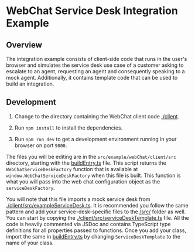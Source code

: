 # WebChat Service Desk Integration Example

## Overview

The integration example consists of client-side code that runs in the user's browser and simulates the service desk use 
case of a customer asking to escalate to an agent, requesting an agent and consequently speaking to a mock agent. 
Additionally, it contains template code that can be used to build an integration.

## Development

1. Change to the directory containing the WebChat client code [./client](./client).

1. Run `npm install` to install the dependencies.

1. Run `npm run dev` to get a development environment running in your browser on port `9000`.

The files you will be editing are in the `src/example/webChat/client/src` directory, starting with the 
[buildEntry.ts](./client/src/buildEntry.ts) file. This script returns the `WebChatServiceDeskFactory` function that is 
available at `window.WebChatServiceDeskFactory` when this file is built. This function is what you will pass into the 
web chat configuration object as the `serviceDeskFactory`.

You will note that this file imports a mock service desk from 
[./client/src/exampleServiceDesk.ts](./client/src/exampleServiceDesk.ts). It is recommended you follow the same pattern 
and add your service-desk-specific files to the [/src/](/src/) folder as well. You can start by copying the 
[./client/src/serviceDeskTemplate.ts](../client/src/serviceDeskTemplate.ts) file. All the code is heavily commented 
via JSDoc and contains TypeScript type definitions for all properties passed to functions. Once you add your class, 
import the same in [buildEntry.ts](./client/src/buildEntry.ts) by changing `ServiceDeskTemplate` to the name of your 
class.  
